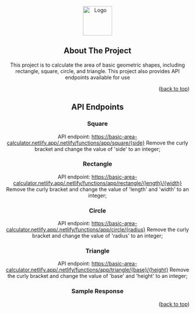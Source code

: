 <!-- Improved compatibility of back to top link: See: https://github.com/Diel09/Area-Calculator -->
<a name="readme-top"></a>

<!-- How to use the API -->

<!-- PROJECT LOGO -->
<br />
<div align="center">
  <a href="https://github.com/Diel09/Area-Calculator">
    <img src="images/logo.png" alt="Logo" width="80" height="80">
  </a>

<!-- ABOUT THE PROJECT -->
## About The Project

This project is to calculate the area of basic geometric shapes, including rectangle, square, circle, and triangle. This project also provides API endpoints available for use

<p align="right">(<a href="#readme-top">back to top</a>)</p>

<!-- API Endpoints -->
## API Endpoints
### Square

API endpoint: https://basic-area-calculator.netlify.app/.netlify/functions/app/square/{side}
Remove the curly bracket and change the value of 'side' to an integer;

### Rectangle

API endpoint: https://basic-area-calculator.netlify.app/.netlify/functions/app/rectangle/{length}/{width}
Remove the curly bracket and change the value of 'length' and 'width' to an integer;

### Circle

API endpoint: https://basic-area-calculator.netlify.app/.netlify/functions/app/circle/{radius}
Remove the curly bracket and change the value of 'radius' to an integer;

### Triangle

API endpoint: https://basic-area-calculator.netlify.app/.netlify/functions/app/triangle/{base}/{height}
Remove the curly bracket and change the value of 'base' and 'height' to an integer;

### Sample Response

<p align="right">(<a href="#readme-top">back to top</a>)</p>
